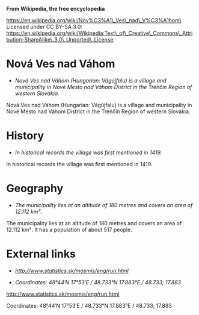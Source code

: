 **From Wikipedia, the free encyclopedia**

https://en.wikipedia.org/wiki/Nov%C3%A1\_Ves\_nad\_V%C3%A1hom\
Licensed under CC BY-SA 3.0:\
https://en.wikipedia.org/wiki/Wikipedia:Text\_of\_Creative\_Commons\_Attribution-ShareAlike\_3.0\_Unported\_License

Nová Ves nad Váhom
==================

-   *Nová Ves nad Váhom (Hungarian: Vágújfalu) is a village and
    municipality in Nové Mesto nad Váhom District in the Trenčín Region
    of western Slovakia.*

Nová Ves nad Váhom (Hungarian: Vágújfalu) is a village and municipality
in Nové Mesto nad Váhom District in the Trenčín Region of western
Slovakia.

History
=======

-   *In historical records the village was first mentioned in 1419.*

In historical records the village was first mentioned in 1419.

Geography
=========

-   *The municipality lies at an altitude of 180 metres and covers an
    area of 12.112 km².*

The municipality lies at an altitude of 180 metres and covers an area of
12.112 km². It has a population of about 517 people.

External links
==============

-   *http://www.statistics.sk/mosmis/eng/run.html*

-   *Coordinates: 48°44′N 17°53′E﻿ / ﻿48.733°N 17.883°E﻿ / 48.733;
    17.883*

http://www.statistics.sk/mosmis/eng/run.html

Coordinates: 48°44′N 17°53′E﻿ / ﻿48.733°N 17.883°E﻿ / 48.733; 17.883
